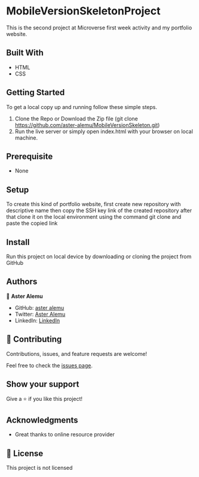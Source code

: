 # MobileVersionSkeletonProject

This is the second project at Microverse first week activity and my portfolio website.

## Built With

- HTML 
- CSS

## Getting Started

To get a local copy up and running follow these simple steps.

1. Clone the Repo or Download the Zip file (git clone https://github.com/aster-alemu/MobileVersionSkeleton.git)
2. Run the live server or simply open index.html with your browser on local machine.

## Prerequisite

- None

## Setup
To create this kind of portfolio website, first create new repository with descriptive name then copy the SSH key link of the created repository after that clone it on the local environment using the command git clone and paste the copied link 

## Install

Run this project on local device by downloading or cloning the project from GitHub

## Authors

👤 **Aster Alemu**

- GitHub: [aster alemu](https://github.com/aster-alemu)
- Twitter: [Aster Alemu](https://twitter.com/asteralemu)
- LinkedIn: [LinkedIn](https://linkedin.com/in/aster-alemu)

## 🤝 Contributing

Contributions, issues, and feature requests are welcome!

Feel free to check the [issues page](../../issues/).

## Show your support

Give a ⭐️ if you like this project!

## Acknowledgments

- Great thanks to online resource provider 

## 📝 License

This project is not licensed